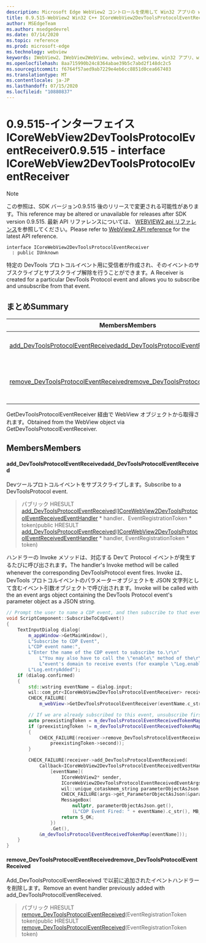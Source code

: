 ```yaml
---
description: Microsoft Edge WebView2 コントロールを使用して Win32 アプリの web コンテンツをホストする
title: 0.9.515-WebView2 Win32 C++ ICoreWebView2DevToolsProtocolEventReceiver
author: MSEdgeTeam
ms.author: msedgedevrel
ms.date: 07/14/2020
ms.topic: reference
ms.prod: microsoft-edge
ms.technology: webview
keywords: IWebView2、IWebView2WebView、webview2、webview、win32 アプリ、win32、edge、ICoreWebView2、ICoreWebView2Controller、browser control、edge html
ms.openlocfilehash: 8aa715990b24c8364abae39b5c7abd2f148dc2c5
ms.sourcegitcommit: f6764f57aed9ab7229e4eb6cc8851d0cea667403
ms.translationtype: MT
ms.contentlocale: ja-JP
ms.lasthandoff: 07/15/2020
ms.locfileid: "10880837"
---
```

# <span data-ttu-id="3c8e4-104">0.9.515-インターフェイス ICoreWebView2DevToolsProtocolEventReceiver</span><span class="sxs-lookup"><span data-stu-id="3c8e4-104">0.9.515 - interface ICoreWebView2DevToolsProtocolEventReceiver</span></span> 

> [!NOTE]
> <span data-ttu-id="3c8e4-105">この参照は、SDK バージョン0.9.515 後のリリースで変更される可能性があります。</span><span class="sxs-lookup"><span data-stu-id="3c8e4-105">This reference may be altered or unavailable for releases after SDK version 0.9.515.</span></span> <span data-ttu-id="3c8e4-106">最新 API リファレンスについては、 [WEBVIEW2 api リファレンス](../../../webview2-api-reference.md)を参照してください。</span><span class="sxs-lookup"><span data-stu-id="3c8e4-106">Please refer to [WebView2 API reference](../../../webview2-api-reference.md) for the latest API reference.</span></span>

```
interface ICoreWebView2DevToolsProtocolEventReceiver
  : public IUnknown
```

<span data-ttu-id="3c8e4-107">特定の DevTools プロトコルイベント用に受信者が作成され、そのイベントのサブスクライブとサブスクライブ解除を行うことができます。</span><span class="sxs-lookup"><span data-stu-id="3c8e4-107">A Receiver is created for a particular DevTools Protocol event and allows you to subscribe and unsubscribe from that event.</span></span>

## <span data-ttu-id="3c8e4-108">まとめ</span><span class="sxs-lookup"><span data-stu-id="3c8e4-108">Summary</span></span>

 <span data-ttu-id="3c8e4-109">Members</span><span class="sxs-lookup"><span data-stu-id="3c8e4-109">Members</span></span>                        | <span data-ttu-id="3c8e4-110">説明</span><span class="sxs-lookup"><span data-stu-id="3c8e4-110">Descriptions</span></span>
--------------------------------|---------------------------------------------
[<span data-ttu-id="3c8e4-111">add_DevToolsProtocolEventReceived</span><span class="sxs-lookup"><span data-stu-id="3c8e4-111">add_DevToolsProtocolEventReceived</span></span>](#add_devtoolsprotocoleventreceived) | <span data-ttu-id="3c8e4-112">Devツールプロトコルイベントをサブスクライブします。</span><span class="sxs-lookup"><span data-stu-id="3c8e4-112">Subscribe to a DevToolsProtocol event.</span></span>
[<span data-ttu-id="3c8e4-113">remove_DevToolsProtocolEventReceived</span><span class="sxs-lookup"><span data-stu-id="3c8e4-113">remove_DevToolsProtocolEventReceived</span></span>](#remove_devtoolsprotocoleventreceived) | <span data-ttu-id="3c8e4-114">Add_DevToolsProtocolEventReceived で以前に追加されたイベントハンドラーを削除します。</span><span class="sxs-lookup"><span data-stu-id="3c8e4-114">Remove an event handler previously added with add_DevToolsProtocolEventReceived.</span></span>

<span data-ttu-id="3c8e4-115">GetDevToolsProtocolEventReceiver 経由で WebView オブジェクトから取得されます。</span><span class="sxs-lookup"><span data-stu-id="3c8e4-115">Obtained from the WebView object via GetDevToolsProtocolEventReceiver.</span></span>

## <span data-ttu-id="3c8e4-116">Members</span><span class="sxs-lookup"><span data-stu-id="3c8e4-116">Members</span></span>

#### <span data-ttu-id="3c8e4-117">add_DevToolsProtocolEventReceived</span><span class="sxs-lookup"><span data-stu-id="3c8e4-117">add_DevToolsProtocolEventReceived</span></span> 

<span data-ttu-id="3c8e4-118">Devツールプロトコルイベントをサブスクライブします。</span><span class="sxs-lookup"><span data-stu-id="3c8e4-118">Subscribe to a DevToolsProtocol event.</span></span>

> <span data-ttu-id="3c8e4-119">パブリック HRESULT [add_DevToolsProtocolEventReceived](#add_devtoolsprotocoleventreceived)([ICoreWebView2DevToolsProtocolEventReceivedEventHandler](icorewebview2devtoolsprotocoleventreceivedeventhandler.md) \* handler、EventRegistrationToken \* token)</span><span class="sxs-lookup"><span data-stu-id="3c8e4-119">public HRESULT [add_DevToolsProtocolEventReceived](#add_devtoolsprotocoleventreceived)([ICoreWebView2DevToolsProtocolEventReceivedEventHandler](icorewebview2devtoolsprotocoleventreceivedeventhandler.md) \* handler, EventRegistrationToken \* token)</span></span>

<span data-ttu-id="3c8e4-120">ハンドラーの Invoke メソッドは、対応する Devて Protocol イベントが発生するたびに呼び出されます。</span><span class="sxs-lookup"><span data-stu-id="3c8e4-120">The handler's Invoke method will be called whenever the corresponding DevToolsProtocol event fires.</span></span> <span data-ttu-id="3c8e4-121">Invoke は、DevTools プロトコルイベントのパラメーターオブジェクトを JSON 文字列として含むイベント引数オブジェクトで呼び出されます。</span><span class="sxs-lookup"><span data-stu-id="3c8e4-121">Invoke will be called with the an event args object containing the DevTools Protocol event's parameter object as a JSON string.</span></span>

```cpp
// Prompt the user to name a CDP event, and then subscribe to that event.
void ScriptComponent::SubscribeToCdpEvent()
{
    TextInputDialog dialog(
        m_appWindow->GetMainWindow(),
        L"Subscribe to CDP Event",
        L"CDP event name:",
        L"Enter the name of the CDP event to subscribe to.\r\n"
            L"You may also have to call the \"enable\" method of the\r\n"
            L"event's domain to receive events (for example \"Log.enable\").\r\n",
        L"Log.entryAdded");
    if (dialog.confirmed)
    {
        std::wstring eventName = dialog.input;
        wil::com_ptr<ICoreWebView2DevToolsProtocolEventReceiver> receiver;
        CHECK_FAILURE(
            m_webView->GetDevToolsProtocolEventReceiver(eventName.c_str(), &receiver));

        // If we are already subscribed to this event, unsubscribe first.
        auto preexistingToken = m_devToolsProtocolEventReceivedTokenMap.find(eventName);
        if (preexistingToken != m_devToolsProtocolEventReceivedTokenMap.end())
        {
            CHECK_FAILURE(receiver->remove_DevToolsProtocolEventReceived(
                preexistingToken->second));
        }

        CHECK_FAILURE(receiver->add_DevToolsProtocolEventReceived(
            Callback<ICoreWebView2DevToolsProtocolEventReceivedEventHandler>(
                [eventName](
                    ICoreWebView2* sender,
                    ICoreWebView2DevToolsProtocolEventReceivedEventArgs* args) -> HRESULT {
                    wil::unique_cotaskmem_string parameterObjectAsJson;
                    CHECK_FAILURE(args->get_ParameterObjectAsJson(&parameterObjectAsJson));
                    MessageBox(
                        nullptr, parameterObjectAsJson.get(),
                        (L"CDP Event Fired: " + eventName).c_str(), MB_OK);
                    return S_OK;
                })
                .Get(),
            &m_devToolsProtocolEventReceivedTokenMap[eventName]));
    }
}
```

#### <span data-ttu-id="3c8e4-122">remove_DevToolsProtocolEventReceived</span><span class="sxs-lookup"><span data-stu-id="3c8e4-122">remove_DevToolsProtocolEventReceived</span></span> 

<span data-ttu-id="3c8e4-123">Add_DevToolsProtocolEventReceived で以前に追加されたイベントハンドラーを削除します。</span><span class="sxs-lookup"><span data-stu-id="3c8e4-123">Remove an event handler previously added with add_DevToolsProtocolEventReceived.</span></span>

> <span data-ttu-id="3c8e4-124">パブリック HRESULT [remove_DevToolsProtocolEventReceived](#remove_devtoolsprotocoleventreceived)(EventRegistrationToken token)</span><span class="sxs-lookup"><span data-stu-id="3c8e4-124">public HRESULT [remove_DevToolsProtocolEventReceived](#remove_devtoolsprotocoleventreceived)(EventRegistrationToken token)</span></span>

